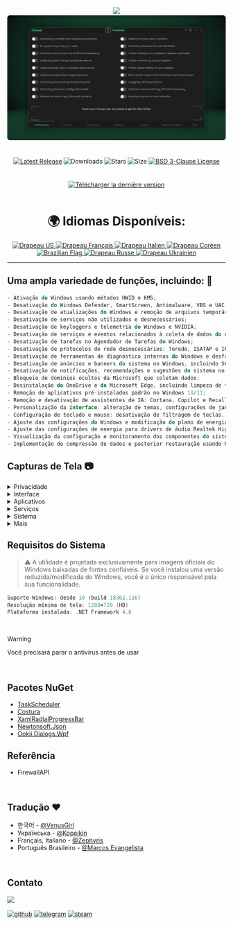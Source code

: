 <div align="center">
<img src="https://github.com/user-attachments/assets/370e1249-4c40-420b-85b1-2978e47f0060"/><br/>
<img src="https://github.com/Greedeks/GTweak/blob/main/.github/Preview.gif"/><br/><br/>

<div align="center" style="margin: 20px 0; text-align: center;">

[![Latest Release](https://img.shields.io/github/v/release/Greedeks/GTweak?style=for-the-badge&labelColor=3d3d3d&color=179962)](https://github.com/Greedeks/GTweak/releases/latest)
![Downloads](https://img.shields.io/github/downloads/Greedeks/GTweak/total.svg?style=for-the-badge&labelColor=3d3d3d&color=1982a5)
![Stars](https://img.shields.io/github/stars/greedeks/gtweak?style=for-the-badge&labelColor=3d3d3d&color=179962)
![Size](https://img.shields.io/github/repo-size/greedeks/gtweak?style=for-the-badge&labelColor=3d3d3d&color=1982a5)
[![BSD 3-Clause License](https://img.shields.io/badge/License-BSD%203--Clause-yellow.svg?style=for-the-badge&labelColor=3d3d3d&color=179962)](https://github.com/Greedeks/GTweak/blob/main/LICENSE)
</div>

<br/><a href="https://github.com/Greedeks/GTweak/releases/latest/download/gtweak.exe"><img src="https://github.com/user-attachments/assets/0c2f2947-6d63-46b3-9933-8e72a8b45ed3" width="260" height="68" alt="Télécharger la dernière version"></a><br/><br/>

<!-- langues --> 
<div align="center">
  <h1>🌍 Idiomas Disponíveis:</h1>

<a href="https://github.com/Greedeks/GTweak/blob/main/README.md">
    <img src="https://cdn-icons-png.flaticon.com/128/197/197484.png" alt="Drapeau US" width="40">
</a>

<a href="https://github.com/Greedeks/GTweak/blob/main/README-fr.md">
    <img src="https://cdn-icons-png.flaticon.com/128/197/197560.png" alt="Drapeau Français" width="40">
</a>

<a href="https://github.com/Greedeks/GTweak/blob/main/README-it.md">
    <img src="https://cdn-icons-png.flaticon.com/128/9906/9906483.png" alt="Drapeau Italien" width="40">
</a>
  
<a href="https://github.com/Greedeks/GTweak/blob/main/README-ko.md">
    <img src="https://cdn-icons-png.flaticon.com/128/197/197582.png" alt="Drapeau Coréen" width="40">
</a>

<a href="https://github.com/Greedeks/GTweak/blob/main/README.md">
    <img src="https://cdn-icons-png.flaticon.com/128/9906/9906449.png" alt="Brazilian Flag" width="40">
</a>

<a href="https://github.com/Greedeks/GTweak/blob/main/README-ru.md">
    <img src="https://cdn-icons-png.flaticon.com/128/197/197408.png" alt="Drapeau Russe" width="40">
</a>

<a href="https://github.com/Greedeks/GTweak/blob/main/README-uk.md">
    <img src="https://cdn-icons-png.flaticon.com/128/5315/5315703.png" alt="Drapeau Ukrainien" width="40">
</a>
</div>

</div>

---
<h2> Uma ampla variedade de funções, incluindo: 🔩</h2>

```java
- Ativação do Windows usando métodos HWID e KMS;
- Desativação do Windows Defender, SmartScreen, Antimalware, VBS e UAC;
- Desativação de atualizações do Windows e remoção de arquivos temporários de atualização;
- Desativação de serviços não utilizados e desnecessários;
- Desativação de keyloggers e telemetria do Windows e NVIDIA;
- Desativação de serviços e eventos relacionados à coleta de dados do usuário;
- Desativação de tarefas no Agendador de Tarefas do Windows;
- Desativação de protocolos de rede desnecessários: Teredo, ISATAP e IPv6;
- Desativação de ferramentas de diagnóstico internas do Windows e desfragmentação;
- Desativação de anúncios e banners do sistema no Windows, incluindo SCOOBE;
- Desativação de notificações, recomendações e sugestões do sistema no Windows;
- Bloqueio de domínios ocultos da Microsoft que coletam dados;
- Desinstalação do OneDrive e do Microsoft Edge, incluindo limpeza de todos os dados e pastas associados;
- Remoção de aplicativos pré-instalados padrão no Windows 10/11;
- Remoção e desativação de assistentes de IA: Cortana, Copilot e Recall;
- Personalização da interface: alteração de temas, configurações de janelas e ícones;
- Configuração de teclado e mouse: desativação de filtragem de teclas, teclas aderentes e aceleração;
- Ajuste das configurações do Windows e modificação do plano de energia;
- Ajuste das configurações de energia para drivers de áudio Realtek High Definition para corrigir atraso de som;
- Visualização da configuração e monitoramento dos componentes do sistema;
- Implementação de compressão de dados e posterior restauração usando NTFS.
```

<h2> Capturas de Tela 📷</h2>
<details>
  <summary> Privacidade </summary>
  <img src="https://github.com/Greedeks/GTweak/blob/main/.github/screenshots/pt-br/Confidentiality.png"/>
</details>
<details>
  <summary> Interface </summary>
  <img src="https://github.com/Greedeks/GTweak/blob/main/.github/screenshots/pt-br/Interface.png"/>
</details>
<details>
  <summary> Aplicativos </summary>
  <img src="https://github.com/Greedeks/GTweak/blob/main/.github/screenshots/pt-br/Applications.png"/>
</details>
<details>
  <summary> Serviços </summary>
  <img src="https://github.com/Greedeks/GTweak/blob/main/.github/screenshots/pt-br/Services.png"/>
</details>
<details>
  <summary> Sistema </summary>
  <img src="https://github.com/Greedeks/GTweak/blob/main/.github/screenshots/pt-br/System.png"/>
</details>
<details>
  <summary> Mais </summary>
  <img src="https://github.com/Greedeks/GTweak/blob/main/.github/screenshots/pt-br/More.png"/>
</details>

<h2> Requisitos do Sistema </h2>

> ⚠ A utilidade é projetada exclusivamente para imagens oficiais do Windows baixadas de fontes confiáveis. Se você instalou uma versão reduzida/modificada do Windows, você é o único responsável pela sua funcionalidade.

```c++
Suporte Windows: desde 10 (build 18362.116)
Resolução mínima de tela: 1280×720 (HD)
Plataforma instalada: .NET Framework 4.8
```
</br>

> [!WARNING]
> Você precisará parar o antivírus antes de usar
</br>

## Pacotes NuGet

- [TaskScheduler](https://www.nuget.org/packages/TaskScheduler)
- [Costura](https://github.com/Fody/Costura)
- [XamlRadialProgressBar](https://www.nuget.org/packages/XamlRadialProgressBar)
- [Newtonsoft.Json](https://www.nuget.org/packages/Newtonsoft.Json)
- [Ookii.Dialogs.Wpf](https://www.nuget.org/packages/Ookii.Dialogs.Wpf)

## Referência
- FirewallAPI

</br>

## Tradução ❤️
- 한국어 - [@VenusGirl](https://github.com/VenusGirl)
- Українська - [@Kopejkin](https://github.com/Kopejkin)
- Français, Italiano - [@Zephyris](https://github.com/Zephyris-Pro)
- Português Brasileiro - [@Marcos Evangelista](https://github.com/marcolinojunior)

</br>

## Contato
<img src="https://avatars.githubusercontent.com/u/82948926?s=400&u=66ddd72b29af1ac8b262281b183da6d191c5a71d&v=4" width="100px;"/>

[![github](https://img.shields.io/badge/Github-gray?style=for-the-badge\&logo=github\&logoColor=white)](https://github.com/Greedeks)
[![telegram](https://img.shields.io/badge/Telegram-1DA1F2?style=for-the-badge\&logo=telegram\&logoColor=white)](https://t.me/Greedeks)
[![steam](https://img.shields.io/badge/STEAM-042430?style=for-the-badge\&logo=steam\&logoColor=white)](https://steamcommunity.com/id/greedeks/)
